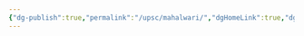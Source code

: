 ```yaml
---
{"dg-publish":true,"permalink":"/upsc/mahalwari/","dgHomeLink":true,"dgPassFrontmatter":false}
---
```


